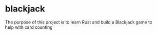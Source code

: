 # blackjack

The purpose of this project is to learn Rust and build a Blackjack game to help with card counting